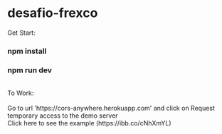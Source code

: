# desafio-frexco
Get Start:
### npm install
### npm run dev



<BR>
To Work:<br><br>
Go to url 'https://cors-anywhere.herokuapp.com' and click on Request temporary access to the demo server
<BR>
Click here to see the example (https://ibb.co/cNhXmYL)
